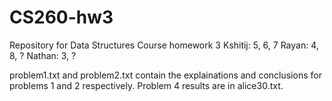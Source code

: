 # CS260-hw3
Repository for Data Structures Course homework 3
Kshitij: 5, 6, 7
Rayan: 4, 8, ?
Nathan: 3, ?


problem1.txt and problem2.txt contain the explainations and conclusions for problems 1 and 2 respectively. Problem 4 results are in alice30.txt.